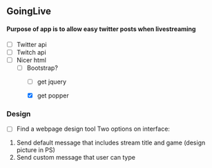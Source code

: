 ## GoingLive
#### Purpose of app is to allow easy twitter posts when livestreaming

* [ ] Twitter api
* [ ] Twitch api
* [ ] Nicer html
    * [ ] Bootstrap?
        * [ ] get jquery
        * [x] get popper


### Design
* [ ] Find a webpage design tool
Two options on interface:
1. Send default message that includes stream title and game (design picture in PS)
2. Send custom message that user can type